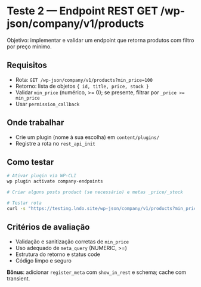 # Teste 2 — Endpoint REST GET /wp-json/company/v1/products

Objetivo: implementar e validar um endpoint que retorna produtos com filtro por preço mínimo.

## Requisitos

- Rota: `GET /wp-json/company/v1/products?min_price=100`
- Retorno: lista de objetos `{ id, title, price, stock }`
- Validar `min_price` (numérico, >= 0); se presente, filtrar por `_price >= min_price`
- Usar `permission_callback`

## Onde trabalhar

- Crie um plugin (nome à sua escolha) em `content/plugins/`
- Registre a rota no `rest_api_init`

## Como testar

```bash
# Ativar plugin via WP-CLI
wp plugin activate company-endpoints

# Criar alguns posts product (se necessário) e metas _price/_stock

# Testar rota
curl -s "https://testing.lndo.site/wp-json/company/v1/products?min_price=100" | jq
```

## Critérios de avaliação

- Validação e sanitização corretas de `min_price`
- Uso adequado de `meta_query` (NUMERIC, >=)
- Estrutura do retorno e status code
- Código limpo e seguro

**Bônus**: adicionar `register_meta` com `show_in_rest` e schema; cache com transient.

